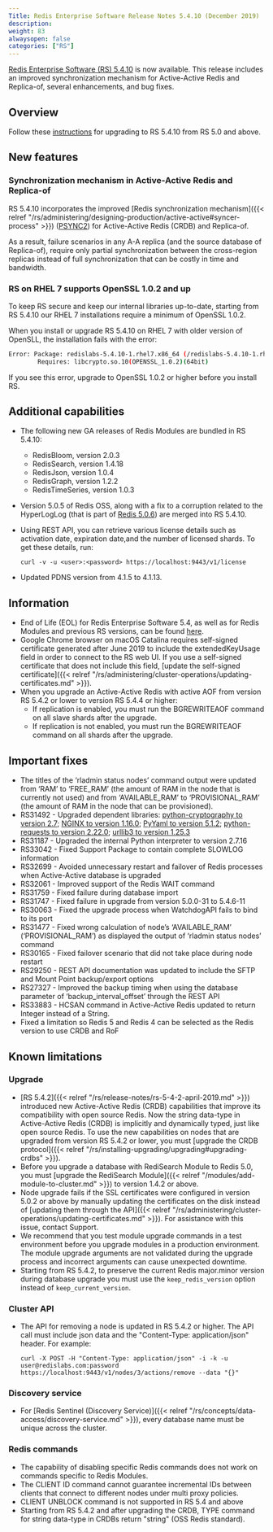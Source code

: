 ```yaml
---
Title: Redis Enterprise Software Release Notes 5.4.10 (December 2019)
description: 
weight: 83
alwaysopen: false
categories: ["RS"]
---
```


[Redis Enterprise Software (RS) 5.4.10](https://redislabs.com/redis-enterprise/software/downloads/#downloads) is now available.
This release includes an improved synchronization mechanism for Active-Active Redis and Replica-of, several enhancements, and bug fixes.

## Overview

Follow these [instructions](https://docs.redislabs.com/latest/rs/installing-upgrading/upgrading/) for upgrading to RS 5.4.10 from RS 5.0 and above.

## New features

### Synchronization mechanism in Active-Active Redis and Replica-of

RS 5.4.10 incorporates the improved [Redis synchronization mechanism]({{< relref "/rs/administering/designing-production/active-active#syncer-process" >}}) ([PSYNC2](https://redis.io/topics/replication)) for Active-Active Redis (CRDB) and Replica-of.

As a result, failure scenarios in any A-A replica (and the source database of Replica-of), require only partial synchronization between the cross-region replicas instead of full synchronization that can be costly in time and bandwidth.

### RS on RHEL 7 supports OpenSSL 1.0.2 and up

To keep RS secure and keep our internal libraries up-to-date, starting from RS 5.4.10 our RHEL 7 installations require a minimum of OpenSSL 1.0.2.

When you install or upgrade RS 5.4.10 on RHEL 7 with older version of OpenSLL, the installation fails with the error:

```sh
Error: Package: redislabs-5.4.10-1.rhel7.x86_64 (/redislabs-5.4.10-1.rhel7.x86_64)
        Requires: libcrypto.so.10(OPENSSL_1.0.2)(64bit)
```

If you see this error, upgrade to OpenSSL 1.0.2 or higher before you install RS.

## Additional capabilities

- The following new GA releases of Redis Modules are bundled in RS 5.4.10:
    - RedisBloom, version 2.0.3
    - RedisSearch, version 1.4.18
    - RedisJson, version 1.0.4
    - RedisGraph, version 1.2.2
    - RedisTimeSeries, version 1.0.3
- Version 5.0.5 of Redis OSS, along with a fix to a corruption related to the HyperLogLog (that is part of [Redis 5.0.6](https://raw.githubusercontent.com/antirez/redis/5.0/00-RELEASENOTES)) are merged into RS 5.4.10.
- Using REST API, you can retrieve various license details such as activation date, expiration date,and the number of licensed shards. To get these details, run:

    `curl -v -u <user>:<password> https://localhost:9443/v1/license`

- Updated PDNS version from 4.1.5 to 4.1.13.

## Information

- End of Life (EOL) for Redis Enterprise Software 5.4, as well as for Redis Modules and previous RS versions, can be found [here](https://docs.redislabs.com/latest/rs/administering/product-lifecycle/).
- Google Chrome browser on macOS Catalina requires self-signed certificate generated after June 2019 to include the extendedKeyUsage field in order to connect to the RS web UI.
    If you use a self-signed certificate that does not include this field, [update the self-signed certificate]({{< relref "/rs/administering/cluster-operations/updating-certificates.md" >}}).
- When you upgrade an Active-Active Redis with active AOF from version RS 5.4.2 or lower to version RS 5.4.4 or higher:
    - If replication is enabled, you must run the BGREWRITEAOF command on all slave shards after the upgrade.
    - If replication is not enabled, you must run the BGREWRITEAOF command on all shards after the upgrade.

## Important fixes

- The titles of the ‘rladmin status nodes’ command output were updated from ‘RAM’ to ‘FREE_RAM’ (the amount of RAM in the node that is currently not used) and from ‘AVAILABLE_RAM’ to ‘PROVISIONAL_RAM’ (the amount of RAM in the node that can be provisioned).
- RS31492 - Upgraded dependent libraries: [python-cryptography to version 2.7](https://github.com/redislabsdev/Redis-Enterprise/pull/4209/commits/3b5a408696b91a0b545f670ce35bb920d5a4beb4); [NGINX to version 1.16.0](https://github.com/redislabsdev/Redis-Enterprise/pull/4209/commits/4ab171d4467bd91c6b38cec81da3c52a6113a787); [PyYaml to version 5.1.2](https://github.com/redislabsdev/Redis-Enterprise/pull/4209/commits/11e814ae0d14c85b248bc7451edbbbcb71f3858f); [python-requests to version 2.22.0](https://github.com/redislabsdev/Redis-Enterprise/pull/4209/commits/0e2ab74b4e2b2dc9872a86fbdb5593f5354eb103); [urllib3 to version 1.25.3](https://github.com/redislabsdev/Redis-Enterprise/pull/4209/commits/038e44163d7dc1fed4e3b67cb252a84583c2f44a)
- RS31187 - Upgraded the internal Python interpreter to version 2.7.16
- RS33042 - Fixed Support Package to contain complete SLOWLOG information
- RS32699 - Avoided unnecessary restart and failover of Redis processes when Active-Active database is upgraded
- RS32061 - Improved support of the Redis WAIT command
- RS31759 - Fixed failure during database import
- RS31747 - Fixed failure in upgrade from version 5.0.0-31 to 5.4.6-11
- RS30063 - Fixed the upgrade process when WatchdogAPI fails to bind to its port
- RS31477 - Fixed wrong calculation of node’s ‘AVAILABLE_RAM’ (‘PROVISIONAL_RAM’) as displayed the output of ‘rladmin status nodes’ command
- RS30165 - Fixed failover scenario that did not take place during node restart
- RS29250 - REST API documentation was updated to include the SFTP and Mount Point backup/export options
- RS27327 - Improved the backup timing when using the database parameter of ‘backup_interval_offset’ through the REST API
- RS33883 - HCSAN command in Active-Active Redis updated to return Integer instead of a String.
- Fixed a limitation so Redis 5 and Redis 4 can be selected as the Redis version to use CRDB and RoF

## Known limitations

### Upgrade

- [RS 5.4.2]({{< relref "/rs/release-notes/rs-5-4-2-april-2019.md" >}}) introduced new Active-Active Redis (CRDB) capabilities
    that improve its compatibility with open source Redis.
    Now the string data-type in Active-Active Redis (CRDB) is implicitly and dynamically typed, just like open source Redis.
    To use the new capabilities on nodes that are upgraded from version RS 5.4.2 or lower,
    you must [upgrade the CRDB protocol]({{< relref "/rs/installing-upgrading/upgrading#upgrading-crdbs" >}}).
- Before you upgrade a database with RediSearch Module to Redis 5.0,
    you must [upgrade the RediSearch Module]({{< relref "/modules/add-module-to-cluster.md" >}}) to version 1.4.2 or above.
- Node upgrade fails if the SSL certificates were configured in version 5.0.2 or above
    by manually updating the certificates on the disk instead of [updating them through the API]({{< relref "/rs/administering/cluster-operations/updating-certificates.md" >}}).
    For assistance with this issue, contact Support.
- We recommend that you test module upgrade commands in a test environment before you upgrade modules in a production environment.
    The module upgrade arguments are not validated during the upgrade process and incorrect arguments can cause unexpected downtime.
- Starting from RS 5.4.2, to preserve the current Redis major.minor version during database upgrade you must use the `keep_redis_version` option instead of `keep_current_version`.

### Cluster API

- The API for removing a node is updated in RS 5.4.2 or higher. The API call must include json data and the "Content-Type: application/json" header. For example:

    `curl -X POST -H "Content-Type: application/json" -i -k -u user@redislabs.com:password https://localhost:9443/v1/nodes/3/actions/remove --data "{}"`

### Discovery service

- For [Redis Sentinel (Discovery Service)]({{< relref "/rs/concepts/data-access/discovery-service.md" >}}), every database name must be unique across the cluster.

### Redis commands

- The capability of disabling specific Redis commands does not work on commands specific to Redis Modules.
- The CLIENT ID command cannot guarantee incremental IDs between clients that connect to different nodes under multi proxy policies.
- CLIENT UNBLOCK command is not supported in RS 5.4 and above
- Starting from RS 5.4.2 and after upgrading the CRDB, TYPE command for string data-type in CRDBs return "string" (OSS Redis standard).
